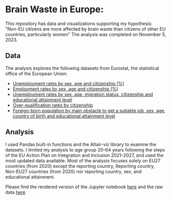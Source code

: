 # Brain Waste in Europe:

This repository has data and visualizations supporting my hypothesis: "Non-EU citizens are more affected by brain waste than citizens of other EU countries, particularly women" 
The analysis was completed on November 5, 2023. 

## Data

The analysis explores the following datasets from Eurostat, the statistical office of the European Union:

- [Unemployment rates by sex, age and citizenship (%)](https://ec.europa.eu/eurostat/databrowser/view/lfsa_urgan__custom_8307744/default/table?lang=en)
- [Employment rates by sex, age and citizenship (%)](https://ec.europa.eu/eurostat/databrowser/view/lfsa_ergan__custom_8308004/default/table?lang=en)
- [Unemployment rates by sex, age, migration status, citizenship and educational attainment level](https://ec.europa.eu/eurostat/databrowser/view/lfsa_urganedm__custom_8309847/default/table?lang=en)
- [Over-qualification rates by citizenship](https://ec.europa.eu/eurostat/databrowser/view/lfsa_eoqgan/default/table?lang=en)
- [Foreign-born population by main obstacle to get a suitable job, sex, age, country of birth and educational attainment level](https://ec.europa.eu/eurostat/databrowser/view/lfso_21obst01/default/table?lang=en)

## Analysis
I used Pandas built-in functions and the Altair-viz library to examine the datasets. I limited my analysis to age group 20–64 years following the steps of the EU Action Plan on Integration and Inclusion 2021–2027, and used the most updated data available. Most of the analysis focuses solely on EU27 countries (from 2020) except the reporting country, Reporting country, Non-EU27 countries (from 2020) nor reporting country, sex, and educational attainment. 

Please find the rendered version of the Jupyter notebook [here](https://nbviewer.org/github/biancapallaro/BrainWaste/blob/main/Brain%20Waste%20in%20Europe.ipynb) and the raw data [here](https://tinyurl.com/5n8nbpjb)
